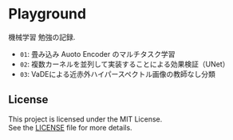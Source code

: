 # Playground
機械学習 勉強の記録.<br>
- `01`: 畳み込み Auoto Encoder のマルチタスク学習
- `02`: 複数カーネルを並列して実装することによる効果検証（UNet）
- `03`: VaDEによる近赤外ハイパースペクトル画像の教師なし分類
## License
This project is licensed under the MIT License.  
See the [LICENSE](LICENSE) file for more details.

